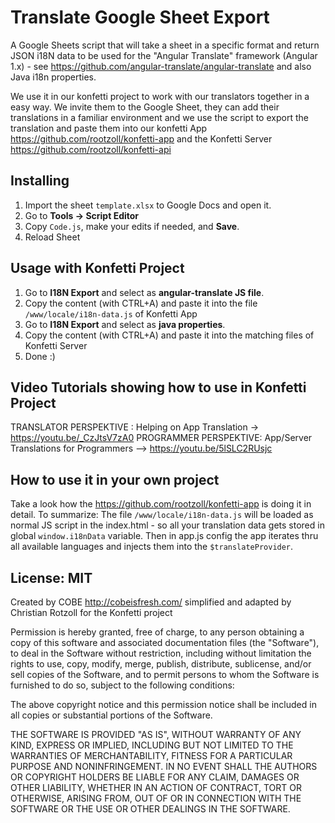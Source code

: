 # Translate Google Sheet Export

A Google Sheets script that will take a sheet in a specific format and return JSON i18N data to be used for the "Angular Translate" framework (Angular 1.x) - see https://github.com/angular-translate/angular-translate and also Java i18n properties.

We use it in our konfetti project to work with our translators together in a easy way. We invite them to the Google Sheet, they can add their translations in a familiar environment and we use the script to export the translation and paste them into our konfetti App https://github.com/rootzoll/konfetti-app and the Konfetti Server https://github.com/rootzoll/konfetti-api

## Installing

1. Import the sheet `template.xlsx` to Google Docs and open it.
2. Go to **Tools -> Script Editor**
3. Copy `Code.js`, make your edits if needed, and **Save**.
4. Reload Sheet

## Usage with Konfetti Project

1. Go to **I18N Export** and select as **angular-translate JS file**.
2. Copy the content (with CTRL+A) and paste it into the file `/www/locale/i18n-data.js` of Konfetti App
1. Go to **I18N Export** and select as **java properties**.
2. Copy the content (with CTRL+A) and paste it into the matching files of Konfetti Server
3. Done :)

## Video Tutorials showing how to use in Konfetti Project

TRANSLATOR PERSPEKTIVE : Helping on App Translation -> https://youtu.be/_CzJtsV7zA0
PROGRAMMER PERSPEKTIVE: App/Server Translations for Programmers --> https://youtu.be/5lSLC2RUsjc

## How to use it in your own project

Take a look how the https://github.com/rootzoll/konfetti-app is doing it in detail. To summarize: The file `/www/locale/i18n-data.js` will be loaded as normal JS script in the index.html - so all your translation data gets stored in global `window.i18nData` variable. Then in app.js config the app iterates thru all available languages and injects them into the `$translateProvider`.

## License: MIT

Created by COBE http://cobeisfresh.com/ simplified and adapted by Christian Rotzoll for the Konfetti project

Permission is hereby granted, free of charge, to any person obtaining a copy of this software and associated documentation files (the "Software"), to deal in the Software without restriction, including without limitation the rights to use, copy, modify, merge, publish, distribute, sublicense, and/or sell copies of the Software, and to permit persons to whom the Software is furnished to do so, subject to the following conditions:

The above copyright notice and this permission notice shall be included in all copies or substantial portions of the Software.

THE SOFTWARE IS PROVIDED "AS IS", WITHOUT WARRANTY OF ANY KIND, EXPRESS OR IMPLIED, INCLUDING BUT NOT LIMITED TO THE WARRANTIES OF MERCHANTABILITY, FITNESS FOR A PARTICULAR PURPOSE AND NONINFRINGEMENT. IN NO EVENT SHALL THE AUTHORS OR COPYRIGHT HOLDERS BE LIABLE FOR ANY CLAIM, DAMAGES OR OTHER LIABILITY, WHETHER IN AN ACTION OF CONTRACT, TORT OR OTHERWISE, ARISING FROM, OUT OF OR IN CONNECTION WITH THE SOFTWARE OR THE USE OR OTHER DEALINGS IN THE SOFTWARE.
